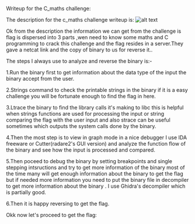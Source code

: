 Writeup for the C_maths challenge:

The description for the c_maths challenge writeup is:
![alt text](https://github.com/vital-information-resource-under-siege/DarkCTF-Writeups/blob/master/c_maths/images/Screenshot_20200929_131000.jpeg)

Ok from the description the information we can get from the challenge is flag is dispersed into 3 parts ,wen need to know some maths and C programming to crack this challenge and the flag resides in a server.They gave a netcat link and the copy of binary to us for reverse it..

The steps I always use to analyze and reverse the binary is:-

  1.Run the binary first to get information about the data type of the input the binary accept from the user.
  
  2.Strings command to check the printable strings in the binary if it is a easy challenge you will be fortunate enough to find the flag in here.
  
  3.Ltrace the binary to find the library calls it's making to libc this is helpful when strings functions are used for processing the input or string comparing the flag with the user input and also strace can be useful sometimes which outputs the system calls done by the binary.
                             
4.Then the  most step is to view in graph mode in a nice debugger I use IDA freeware or Cutter(radare2's GUI version) and analyze the function flow of the binary and see how the input is processed and compared.

5.Then poceed to debug the binary by setting breakpoints and single stepping intsructions and try to get more information of the binary most of the time many will get enough information about the binary to get the flag but if needed more information you need to put the binary file in decompiler to get more information about the binary . I use Ghidra's decompiler which is partially good.

6.Then it is happy reversing to get the flag.

Okk now let's proceed to get the flag:
